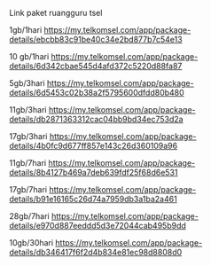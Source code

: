 Link paket ruangguru tsel

1gb/1hari
https://my.telkomsel.com/app/package-details/ebcbb83c91be40c34e2bd877b7c54e13

10 gb/1hari
https://my.telkomsel.com/app/package-details/6d342cbae545d4afd372c5220d88fa87

5gb/3hari
https://my.telkomsel.com/app/package-details/6d5453c02b38a2f5795600dfdd80b480

11gb/3hari
https://my.telkomsel.com/app/package-details/db2871363312cac04bb9bd34ec753d2a

17gb/3hari
https://my.telkomsel.com/app/package-details/4b0fc9d677ff857e143c26d360109a96

11gb/7hari
https://my.telkomsel.com/app/package-details/8b4127b469a7deb639fdf25f68d6e531

17gb/7hari
https://my.telkomsel.com/app/package-details/b91e16165c26d74a7959db3a1ba2a461

28gb/7hari
https://my.telkomsel.com/app/package-details/e970d887eeddd5d3e72044cab495b9dd

10gb/30hari
https://my.telkomsel.com/app/package-details/db346417f6f2d4b834e81ec98d8808d0
